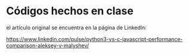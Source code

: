 # Códigos hechos en clase

el artículo original se encuentra en la página de LinkedIn:

https://www.linkedin.com/pulse/python3-vs-c-javascript-performance-comparison-aleksey-v-malyshev/
